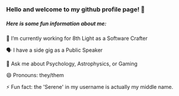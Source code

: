 ### Hello and welcome to my github profile page! 👋

##### Here is some fun information about me:

🌱 I’m currently working for 8th Light as a Software Crafter

🗣️ I have a side gig as a Public Speaker

💬 Ask me about Psychology, Astrophysics, or Gaming

😄 Pronouns: they/them

⚡ Fun fact: the 'Serene' in my username is actually my middle name.

<!--
**Jennserene/Jennserene** is a ✨ _special_ ✨ repository because its `README.md` (this file) appears on your GitHub profile.

Here are some ideas to get you started:

- 🔭 I’m currently working on ...
- 🌱 I’m currently learning ...
- 👯 I’m looking to collaborate on ...
- 🤔 I’m looking for help with ...
- 💬 Ask me about ...
- 📫 How to reach me: ...
- 😄 Pronouns: ...
- ⚡ Fun fact: ...
-->
